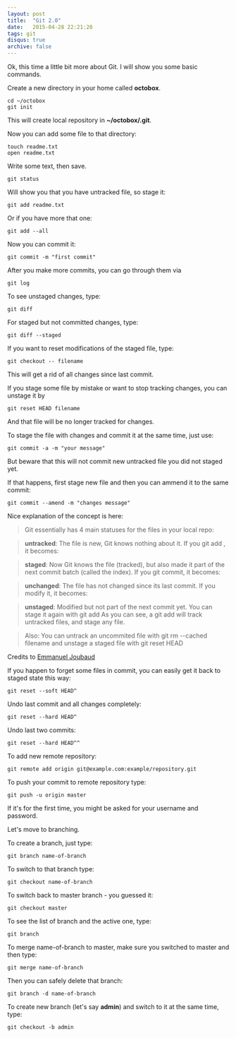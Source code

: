 ```yaml
---
layout: post
title:  "Git 2.0"
date:   2015-04-28 22:21:20
tags: git
disqus: true
archive: false
---
```


Ok, this time a little bit more about Git. I will show you some basic commands.

Create a new directory in your home called **octobox**.

    cd ~/octobox
    git init

This will create local repository in **~/octobox/.git**.

Now you can add some file to that directory:

    touch readme.txt
    open readme.txt

Write some text, then save.

    git status

Will show you that you have untracked file, so stage it:

    git add readme.txt

Or if you have more that one:

    git add --all

Now you can commit it:

    git commit -m "first commit"


After you make more commits, you can go through them via

    git log

To see unstaged changes, type:

    git diff

For staged but not committed changes, type:

    git diff --staged

If you want to reset modifications of the staged file, type:

    git checkout -- filename

This will get a rid of all changes since last commit.


If you stage some file by mistake or want to stop tracking changes, you can unstage it by

    git reset HEAD filename

And that file will be no longer tracked for changes.

To stage the file with changes and commit it at the same time, just use:

    git commit -a -m "your message"

But beware that this will not commit new untracked file you did not staged yet.

If that happens, first stage new file and then you can ammend it to the same commit:

    git commit --amend -m "changes message"


Nice explanation of the concept is here:

> Git essentially has 4 main statuses for the files in your local repo:

>  **untracked**: The file is new, Git knows nothing about it. If you git add   <file>, it becomes:

> **staged**: Now Git knows the file (tracked), but also made it part of the next commit batch (called the index). If you git commit, it becomes:

> **unchanged**: The file has not changed since its last commit. If you modify it, it becomes:

> **unstaged**: Modified but not part of the next commit yet. You can stage it again with git add
>As you can see, a git add will track untracked files, and stage any file.

>Also: You can untrack an uncommited file with git rm --cached filename and unstage a staged file with git reset HEAD <file>

Credits to [Emmanuel Joubaud](http://stackoverflow.com/users/1307721/emmanuel-joubaud)


If you happen to forget some files in commit, you can easily get it back to staged state this way:

    git reset --soft HEAD^


Undo last commit and all changes completely:

    git reset --hard HEAD^

Undo last two commits:

    git reset --hard HEAD^^


To add new remote repository:

    git remote add origin git@example.com:example/repository.git

To push your commit to remote repository type:

    git push -u origin master

If it's for the first time, you might be asked for your username and password.

Let's move to branching.

To create a branch, just type:

    git branch name-of-branch

To switch to that branch type:

    git checkout name-of-branch

To switch back to master branch - you guessed it:

    git checkout master

To see the list of branch and the active one, type:

    git branch

To merge name-of-branch to master, make sure you switched to master and then type:

    git merge name-of-branch

Then you can safely delete that branch:

    git branch -d name-of-branch

To create new branch (let's say **admin**) and switch to it at the same time, type:

    git checkout -b admin
